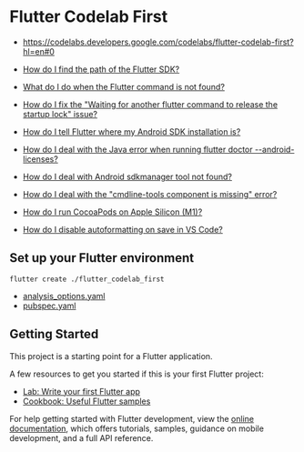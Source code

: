 # Flutter Codelab First

- https://codelabs.developers.google.com/codelabs/flutter-codelab-first?hl=en#0


- [How do I find the path of the Flutter SDK?](https://stackoverflow.com/questions/50236128/how-to-find-the-path-of-flutter-sdk)
- [What do I do when the Flutter command is not found?](https://stackoverflow.com/questions/50652071/flutter-command-not-found)
- [How do I fix the "Waiting for another flutter command to release the startup lock" issue?](https://stackoverflow.com/questions/51679269/waiting-for-another-flutter-command-to-release-the-startup-lock)
- [How do I tell Flutter where my Android SDK installation is?](https://stackoverflow.com/questions/59647791/android-studio-not-installed-when-run-flutter-doctor-while-android-studio-in)
- [How do I deal with the Java error when running flutter doctor --android-licenses?](https://stackoverflow.com/questions/61993738/flutter-doctor-android-licenses-gives-a-java-error)
- [How do I deal with Android sdkmanager tool not found?](https://stackoverflow.com/questions/60475481/flutter-doctor-error-android-sdkmanager-tool-not-found-windows/)
- [How do I deal with the "cmdline-tools component is missing" error?](https://stackoverflow.com/questions/68236007/i-am-getting-error-cmdline-tools-component-is-missing-after-installing-flutter)
- [How do I run CocoaPods on Apple Silicon (M1)?](https://stackoverflow.com/questions/64901180/how-to-run-cocoapods-on-apple-silicon-m1)
- [How do I disable autoformatting on save in VS Code?](https://stackoverflow.com/questions/62889725/disable-autoformat-in-vs-code-for-dart)


## Set up your Flutter environment

```shell
flutter create ./flutter_codelab_first
```

- [analysis_options.yaml](./analysis_options.yaml)
- [pubspec.yaml](./pubspec.yaml)

## Getting Started

This project is a starting point for a Flutter application.

A few resources to get you started if this is your first Flutter project:

- [Lab: Write your first Flutter app](https://docs.flutter.dev/get-started/codelab)
- [Cookbook: Useful Flutter samples](https://docs.flutter.dev/cookbook)

For help getting started with Flutter development, view the
[online documentation](https://docs.flutter.dev/), which offers tutorials,
samples, guidance on mobile development, and a full API reference.

